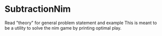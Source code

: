 # SubtractionNim
Read "theory" for general problem statement and example
This is meant to be a utility to solve the nim game by printing optimal play.
